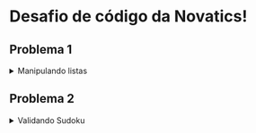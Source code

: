 # Desafio de código da Novatics!

## Problema 1

<details>
<summary>Manipulando listas</summary>
Crie uma função que receba uma lista de números inteiros como parâmetro. Essa função deverá primeiramente ordenar os elementos em ordem crescente e após isso, deverá remover os elementos duplicados da lista, mantendo a ordem anterior.

### Exemplo de como deve funcionar a solução:

```
 input: [8, 5, 10, 5, 2, 4, 4, 3]
 output: [2, 3, 4, 5, 8, 10]

```

</details>

## Problema 2

<details>
<summary>Validando Sudoku</summary>

Determine se uma tabela de Sudoku está valida, ou seja, os elementos inseridos correspondem as regras do jogo. Essas regras são:

1. Cada linha deve conter dígitos de 1 - 9, SEM repetição;
2. Cada coluna deve conter dígitos de 1 - 9, SEM repetição;
3. Todas as noves mini-tabelas devem conter dígitos de 1 - 9, SEM repetição;

Sudoku válido:

![valid_sudoku](https://user-images.githubusercontent.com/22327574/145793588-5e8d6629-ea0b-4323-b4be-e775729da11f.png)

#### Exemplo de como deve funcionar a solução:

```
board =
   [["5","3",".",".","7",".",".",".","."]
   ,["6",".",".","1","9","5",".",".","."]
   ,[".","9","8",".",".",".",".","6","."]
   ,["8",".",".",".","6",".",".",".","3"]
   ,["4",".",".","8",".","3",".",".","1"]
   ,["7",".",".",".","2",".",".",".","6"]
   ,[".","6",".",".",".",".","2","8","."]
   ,[".",".",".","4","1","9",".",".","5"]
   ,[".",".",".",".","8",".",".","7","9"]]

   output: true
```

```
board =
   [["8","3",".",".","7",".",".",".","."]
   ,["6",".",".","1","9","5",".",".","."]
   ,[".","9","8",".",".",".",".","6","."]
   ,["8",".",".",".","6",".",".",".","3"]
   ,["4",".",".","8",".","3",".",".","1"]
   ,["7",".",".",".","2",".",".",".","6"]
   ,[".","6",".",".",".",".","2","8","."]
   ,[".",".",".","4","1","9",".",".","5"]
   ,[".",".",".",".","8",".",".","7","9"]]

   output: false
```

</details>

